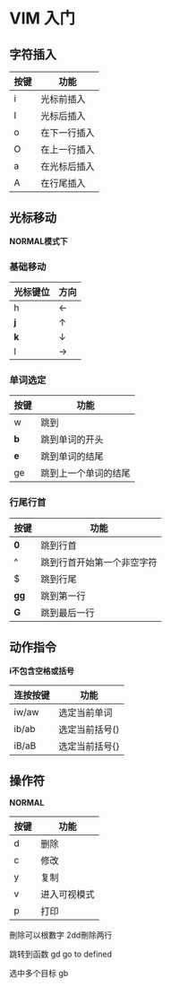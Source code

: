 # VIM 入门

## 字符插入

| 按键 | 功能         |
| ---- | ------------ |
| i    | 光标前插入   |
| I    | 光标后插入   |
| o    | 在下一行插入 |
| O    | 在上一行插入 |
| a    | 在光标后插入 |
| A    | 在行尾插入   |



## 光标移动

**NORMAL模式下**

### 基础移动



| 光标键位 | 方向 |
| ---- | ---- |
| h | ← |
| **j** | ↑ |
| **k** | ↓ |
| l | → |



### 单词选定



| 按键  | 功能                 |
| ----- | -------------------- |
| w     | 跳到                 |
| **b** | 跳到单词的开头       |
| **e** | 跳到单词的结尾       |
| ge    | 跳到上一个单词的结尾 |



### 行尾行首



| 按键   | 功能                       |
| ------ | -------------------------- |
| **0**  | 跳到行首                   |
| ^      | 跳到行首开始第一个非空字符 |
| $      | 跳到行尾                   |
| **gg** | 跳到第一行                 |
| **G**  | 跳到最后一行               |



## 动作指令



**i不包含空格或括号**



| 连按按键 | 功能           |
| -------- | -------------- |
| iw/aw    | 选定当前单词   |
| ib/ab    | 选定当前括号() |
| iB/aB    | 选定当前括号{} |



## 操作符

**NORMAL**

| 按键 | 功能         |
| ---- | ------------ |
| d    | 删除         |
| c    | 修改         |
| y    | 复制         |
| v    | 进入可视模式 |
| p    | 打印         |



刪除可以根數字 2dd刪除两行

跳转到函数 gd go to defined

选中多个目标 gb
